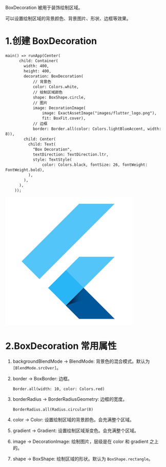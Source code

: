 BoxDecoration 被用于装饰绘制区域。  

可以设置绘制区域的背景颜色、背景图片、形状、边框等效果。  

# 1.创建 BoxDecoration

```
main() => runApp(Center(
      child: Container(
        width: 400,
        height: 400,
        decoration: BoxDecoration(
            // 背景色
            color: Colors.white,
            // 绘制区域颜色
            shape: BoxShape.circle,
            // 图片
            image: DecorationImage(
                image: ExactAssetImage("images/flutter_logo.png"),
                fit: BoxFit.cover),
            // 边框
            border: Border.all(color: Colors.lightBlueAccent, width: 8)),
        child: Center(
          child: Text(
            "Box Decoration",
            textDirection: TextDirection.ltr,
            style: TextStyle(
                color: Colors.black, fontSize: 26, fontWeight: FontWeight.bold),
          ),
        ),
      ),
    ));
```  

![](https://raw.githubusercontent.com/chenBingX/img/master/Flutter/Flutter-logo2.png)  

# 2.BoxDecoration 常用属性

1. backgroundBlendMode → BlendMode: 背景色的混合模式。默认为 `[BlendMode.srcOver]`。

2. border → BoxBorder: 边框。  
    
    ```
    Border.all(width: 10, color: Colors.red)
    ```

3. borderRadius → BorderRadiusGeometry: 边框的宽度。  

    ```
    BorderRadius.all(Radius.circular(8)
    ```
    
4. color → Color: 设置绘制区域的背景颜色。会充满整个区域。  

5. gradient → Gradient: 设置绘制区域渐变色。会充满整个区域。  

6. image → DecorationImage: 绘制图片，层级是在 color 和 gradient 之上的。  

7. shape → BoxShape: 绘制区域的形状。默认为 `BoxShape.rectangle`。  



